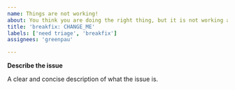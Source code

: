 ```yaml
---
name: Things are not working!
about: You think you are doing the right thing, but it is not working as expected.
title: 'breakfix: CHANGE_ME'
labels: ['need triage', 'breakfix']
assignees: 'greenpau'

---
```


**Describe the issue**

A clear and concise description of what the issue is.
